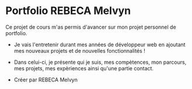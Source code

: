 # Portfolio REBECA Melvyn

Ce projet de cours m'as permis d'avancer sur mon projet personnel de portfolio.

- Je vais l'entretenir durant mes années de développeur web en ajoutant mes nouveaux projets et de nouvelles fonctionnalités !

- Dans celui-ci, je présente qui je suis, mes compètences, mon parcours, mes projets, mes expèriences ainsi qu'une partie contact.

* Créer par REBECA Melvyn